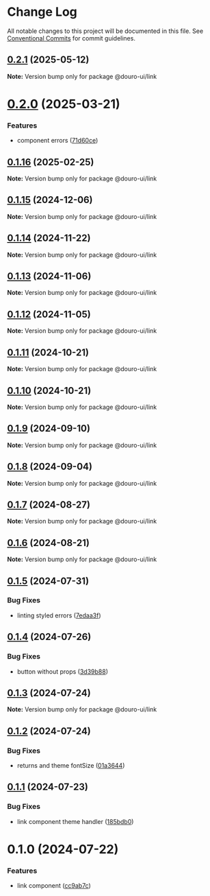# Change Log

All notable changes to this project will be documented in this file.
See [Conventional Commits](https://conventionalcommits.org) for commit guidelines.

## [0.2.1](https://github.com/Douro-ui/design-system/compare/@douro-ui/link@0.2.0...@douro-ui/link@0.2.1) (2025-05-12)

**Note:** Version bump only for package @douro-ui/link

# [0.2.0](https://github.com/Douro-ui/design-system/compare/@douro-ui/link@0.1.16...@douro-ui/link@0.2.0) (2025-03-21)

### Features

- component errors ([71d60ce](https://github.com/Douro-ui/design-system/commit/71d60ce528ca2298e385286f1537f025bdd127b5))

## [0.1.16](https://github.com/Douro-ui/design-system/compare/@douro-ui/link@0.1.15...@douro-ui/link@0.1.16) (2025-02-25)

**Note:** Version bump only for package @douro-ui/link

## [0.1.15](https://github.com/Douro-ui/design-system/compare/@douro-ui/link@0.1.14...@douro-ui/link@0.1.15) (2024-12-06)

**Note:** Version bump only for package @douro-ui/link

## [0.1.14](https://github.com/Douro-ui/design-system/compare/@douro-ui/link@0.1.13...@douro-ui/link@0.1.14) (2024-11-22)

**Note:** Version bump only for package @douro-ui/link

## [0.1.13](https://github.com/Douro-ui/design-system/compare/@douro-ui/link@0.1.12...@douro-ui/link@0.1.13) (2024-11-06)

**Note:** Version bump only for package @douro-ui/link

## [0.1.12](https://github.com/Douro-ui/design-system/compare/@douro-ui/link@0.1.11...@douro-ui/link@0.1.12) (2024-11-05)

**Note:** Version bump only for package @douro-ui/link

## [0.1.11](https://github.com/Douro-ui/design-system/compare/@douro-ui/link@0.1.10...@douro-ui/link@0.1.11) (2024-10-21)

**Note:** Version bump only for package @douro-ui/link

## [0.1.10](https://github.com/Douro-ui/design-system/compare/@douro-ui/link@0.1.9...@douro-ui/link@0.1.10) (2024-10-21)

**Note:** Version bump only for package @douro-ui/link

## [0.1.9](https://github.com/Douro-ui/design-system/compare/@douro-ui/link@0.1.8...@douro-ui/link@0.1.9) (2024-09-10)

**Note:** Version bump only for package @douro-ui/link

## [0.1.8](https://github.com/Douro-ui/design-system/compare/@douro-ui/link@0.1.7...@douro-ui/link@0.1.8) (2024-09-04)

**Note:** Version bump only for package @douro-ui/link

## [0.1.7](https://github.com/Douro-ui/design-system/compare/@douro-ui/link@0.1.6...@douro-ui/link@0.1.7) (2024-08-27)

**Note:** Version bump only for package @douro-ui/link

## [0.1.6](https://github.com/Douro-ui/design-system/compare/@douro-ui/link@0.1.5...@douro-ui/link@0.1.6) (2024-08-21)

**Note:** Version bump only for package @douro-ui/link

## [0.1.5](https://github.com/Douro-ui/design-system/compare/@douro-ui/link@0.1.4...@douro-ui/link@0.1.5) (2024-07-31)

### Bug Fixes

- linting styled errors ([7edaa3f](https://github.com/Douro-ui/design-system/commit/7edaa3fe0bd8a02399bdcb18c953c35c8dcb2612))

## [0.1.4](https://github.com/Douro-ui/design-system/compare/@douro-ui/link@0.1.3...@douro-ui/link@0.1.4) (2024-07-26)

### Bug Fixes

- button without props ([3d39b88](https://github.com/Douro-ui/design-system/commit/3d39b88e503031ec760da980bd5197a7d5b24417))

## [0.1.3](https://github.com/Douro-ui/design-system/compare/@douro-ui/link@0.1.2...@douro-ui/link@0.1.3) (2024-07-24)

**Note:** Version bump only for package @douro-ui/link

## [0.1.2](https://github.com/Douro-ui/design-system/compare/@douro-ui/link@0.1.1...@douro-ui/link@0.1.2) (2024-07-24)

### Bug Fixes

- returns and theme fontSize ([01a3644](https://github.com/Douro-ui/design-system/commit/01a364462c863f11ab529f1b75cb8878ae69ac25))

## [0.1.1](https://github.com/Douro-ui/design-system/compare/@douro-ui/link@0.1.0...@douro-ui/link@0.1.1) (2024-07-23)

### Bug Fixes

- link component theme handler ([185bdb0](https://github.com/Douro-ui/design-system/commit/185bdb0e0ba2aec88990fa7b9ebc6bec3b3ddd31))

# 0.1.0 (2024-07-22)

### Features

- link component ([cc9ab7c](https://github.com/Douro-ui/design-system/commit/cc9ab7ca4e978ddea70d467e880567c930be39b7))
